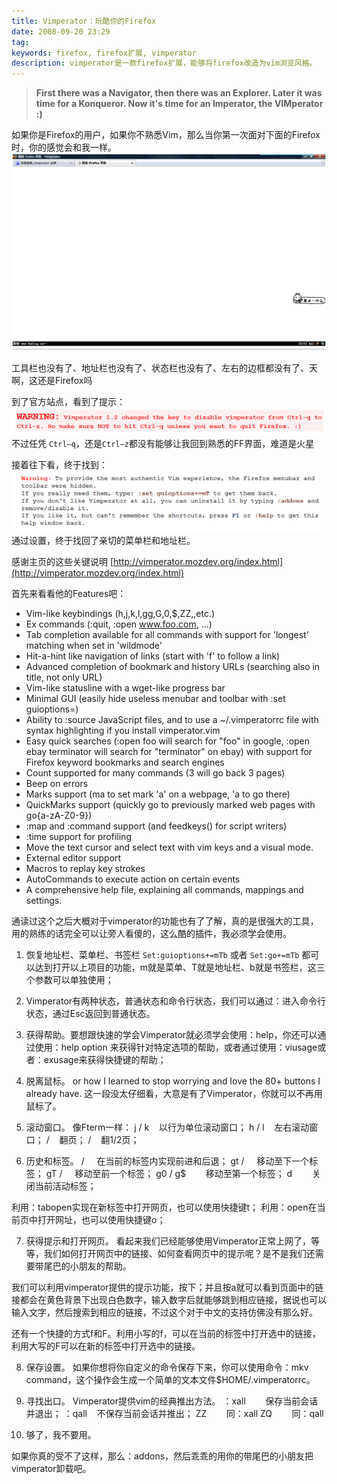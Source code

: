 ```yaml
---
title: Vimperator：玩酷你的Firefox
date: 2008-09-20 23:29
tag: 
keywords: firefox, firefox扩展, vimperator
description: vimperator是一款firefox扩展，能够将firefox改造为vim浏览风格。
---
```


> **First there was a Navigator, then there was an Explorer. Later it was time for a Konqueror. Now it's time for an Imperator, the VIMperator :)**

如果你是Firefox的用户，如果你不熟悉Vim，那么当你第一次面对下面的Firefox时，你的感觉会和我一样。
![](20080920-vimperator/092008_1528_Vimperator1.png)

工具栏也没有了、地址栏也没有了、状态栏也没有了、左右的边框都没有了、天啊，这还是Firefox吗

到了官方站点，看到了提示：
![](20080920-vimperator/092008_1528_Vimperator2.png)
不过任凭 `Ctrl–q`，还是`Ctrl–z`都没有能够让我回到熟悉的FF界面，难道是火星

接着往下看，终于找到：
![](20080920-vimperator/092008_1528_Vimperator3.png)
通过设置，终于找回了亲切的菜单栏和地址栏。

感谢主页的这些关键说明
[http://vimperator.mozdev.org/index.html](http://vimperator.mozdev.org/index.html)

首先来看看他的Features吧：
* Vim-like keybindings (h,j,k,l,gg,G,0,$,ZZ,<C-f>,etc.)
* Ex commands (:quit, :open www.foo.com, ...)
* Tab completion available for all commands with support for 'longest' matching when set in 'wildmode'
* Hit-a-hint like navigation of links (start with 'f' to follow a link)
* Advanced completion of bookmark and history URLs (searching also in title, not only URL)
* Vim-like statusline with a wget-like progress bar
* Minimal GUI (easily hide useless menubar and toolbar with :set guioptions=)
* Ability to :source JavaScript files, and to use a ~/.vimperatorrc file with syntax highlighting if you install vimperator.vim
* Easy quick searches (:open foo will search for "foo" in google, :open ebay terminator will search for "terminator" on ebay) with support for Firefox keyword bookmarks and search engines
* Count supported for many commands (3<C-o> will go back 3 pages)
* Beep on errors
* Marks support (ma to set mark 'a' on a webpage, 'a to go there)
* QuickMarks support (quickly go to previously marked web pages with go{a-zA-Z0-9})
* :map and :command support (and feedkeys() for script writers)
* :time support for profiling
* Move the text cursor and select text with vim keys and a visual mode.
* External editor support
* Macros to replay key strokes
* AutoCommands to execute action on certain events
* A comprehensive help file, explaining all commands, mappings and settings.

通读过这个之后大概对于vimperator的功能也有了了解，真的是很强大的工具，用的熟练的话完全可以让旁人看傻的，这么酷的插件，我必须学会使用。


1. 恢复地址栏、菜单栏、书签栏
`Set:guioptions+=mTb`
或者
`Set:go+=mTb`
都可以达到打开以上项目的功能，m就是菜单、T就是地址栏、b就是书签栏，这三个参数可以单独使用；

2. Vimperator有两种状态，普通状态和命令行状态，我们可以通过：进入命令行状态，通过Esc返回到普通状态。

3. 获得帮助。要想跟快速的学会Vimperator就必须学会使用：help，你还可以通过使用：help option 来获得针对特定选项的帮助，或者通过使用：viusage或者：exusage来获得快捷键的帮助；

4. 脱离鼠标。
or how I learned to stop worrying and love the 80+ buttons I already have.
这一段没太仔细看，大意是有了Vimperator，你就可以不再用鼠标了。

5. 滚动窗口。
像Fterm一样：
j / k    以行为单位滚动窗口；
h / l    左右滚动窗口；
<space>/<C-b>    翻页；
<C-d>/<C-u>    翻1/2页；

6. 历史和标签。
<C-o> / <C-i>    在当前的标签内实现前进和后退；
gt / <C-n>    移动至下一个标签；
gT / <C-p>    移动至前一个标签；
g0 / g$        移动至第一个标签；
d        关闭当前活动标签；

利用：tabopen实现在新标签中打开网页，也可以使用快捷键t；
利用：open在当前页中打开网址，也可以使用快捷键o；

7. 获得提示和打开网页。
看起来我们已经能够使用Vimperator正常上网了，等等，我们如何打开网页中的链接、如何查看网页中的提示呢？是不是我们还需要带尾巴的小朋友的帮助。

我们可以利用vimperator提供的提示功能，按下；并且按a就可以看到页面中的链接都会在黄色背景下出现白色数字，输入数字后就能够跳到相应链接，据说也可以输入文字，然后搜索到相应的链接，不过这个对于中文的支持仿佛没有那么好。

还有一个快捷的方式f和F。利用小写的f，可以在当前的标签中打开选中的链接，利用大写的F可以在新的标签中打开选中的链接。


8. 保存设置。
如果你想将你自定义的命令保存下来，你可以使用命令：mkv command，这个操作会生成一个简单的文本文件$HOME/.vimperatorrc。

9. 寻找出口。
Vimperator提供vim的经典推出方法。
：xall        保存当前会话并退出；
：qall    不保存当前会话并推出；
ZZ        同：xall
ZQ        同：qall

10. 够了，我不要用。

如果你真的受不了这样，那么：addons，然后乖乖的用你的带尾巴的小朋友把vimperator卸载吧。












